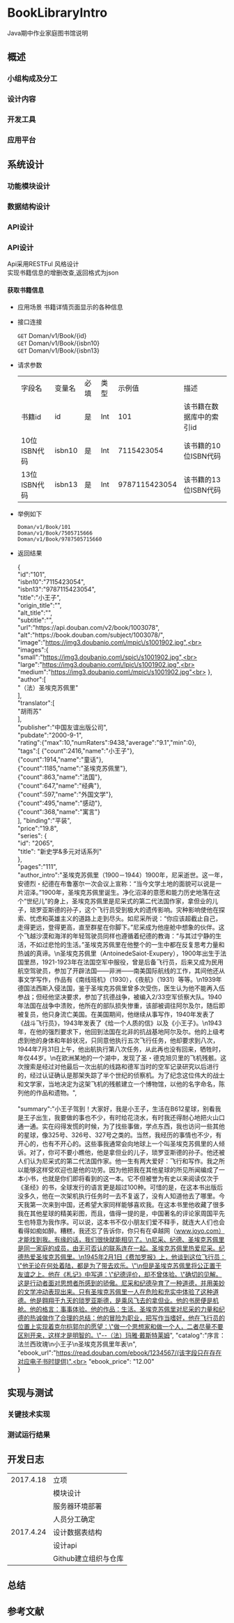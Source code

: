 # BookLibraryIntro
Java期中作业家庭图书馆说明



## 概述

### 小组构成及分工
### 设计内容
### 开发工具
### 应用平台

## 系统设计
### 功能模块设计
### 数据结构设计
### API设计
### API设计
Api采用RESTFul 风格设计<br>
实现书籍信息的增删改查,返回格式为json

#### 获取书籍信息
- 应用场景
	书籍详情页面显示的各种信息
- 接口连接

	`GET` Doman/v1/Book/{id}<br>
	`GET` Doman/v1/Book/{isbn10}<br>
	`GET` Doman/v1/Book/{isbn13}<br>
- 请求参数
	<table>
		<tr><td>字段名</td><td>变量名</td><td>必填</td><td>类型</td><td>示例值</td><td>描述</td></tr>
		<tr><td>书籍id</td><td>id</td><td>是</td><td>Int</td><td>101</td><td>该书籍在数据库中的索引id</td></tr>
		<tr><td>10位ISBN代码</td><td>isbn10</td><td>是</td><td>Int</td><td>7115423054</td><td>该书籍的10位ISBN代码</td></tr>
		<tr><td>13位ISBN代码</td><td>isbn13</td><td>是</td><td>Int</td><td>9787115423054</td><td>该书籍的13位ISBN代码</td></tr>
	</table>
	
- 举例如下

	`Doman/v1/Book/101`<br>
	`Doman/v1/Book/7505715666`<br>
	`Doman/v1/Book/9787505715660`<br>

- 返回结果

	{<br>
    "id":"101",<br>
    "isbn10":"7115423054",<br>
    "isbn13":"9787115423054",<br>
    "title":"小王子",<br>
    "origin_title":"",<br>
    "alt_title":"",<br>
    "subtitle":"",<br>
    "url":"https:\/\/api.douban.com\/v2\/book\/1003078",<br>
    "alt":"https:\/\/book.douban.com\/subject\/1003078\/",<br>
    "image":"https://img3.doubanio.com\/mpic\/s1001902.jpg",<br>
    "images":{<br>
        "small":"https://img3.doubanio.com\/spic\/s1001902.jpg",<br>
        "large":"https://img3.doubanio.com\/lpic\/s1001902.jpg",<br>
        "medium":"https://img3.doubanio.com\/mpic\/s1001902.jpg"<br>
        },<br>
    "author":[<br>
        "（法）圣埃克苏佩里"<br>
        ],<br>
    "translator":[<br>
        "胡雨苏"<br>
        ],<br>
    "publisher":"中国友谊出版公司",<br>
    "pubdate":"2000-9-1",<br>
    "rating":{"max":10,"numRaters":9438,"average":"9.1","min":0},<br>
    "tags":[
        {"count":2416,"name":"小王子"},<br>
        {"count":1914,"name":"童话"},<br>
        {"count":1185,"name":"圣埃克苏佩里"},<br>
        {"count":863,"name":"法国"},<br>
        {"count":647,"name":"经典"},<br>
        {"count":597,"name":"外国文学"},<br>
        {"count":495,"name":"感动"},<br>
        {"count":368,"name":"寓言"}<br>
        ],
    "binding":"平装",<br>
    "price":"19.8",<br>
    "series": {<br>
        "id": "2065",<br>
        "title": "新史学&多元对话系列"<br>
    },<br>
    "pages":"111",<br>
    "author_intro":"圣埃克苏佩里（1900－1944）1900年，尼采逝世。这一年，安德烈・纪德在布鲁塞尔一次会议上宣称：“当今文学土地的面貌可以说是一片沼泽。”1900年，圣埃克苏佩里诞生。净化沼泽的意愿和能力历史地落在这个“世纪儿”的身上，圣埃克苏佩里是尼采式的第二代法国作家，拿但业的儿子，琐罗亚斯德的孙子，这个飞行员受到极大的遗传影响。灾种影响使他在探索、忧虑和英雄主义的道路上走到尽头。如尼采所说：“你应该超截止自己，走得更远，登得更高，直至群星在你脚下。”尼采成为他座舱中想象的伙伴。这个飞越沙漠和海洋的年轻驾驶员同样也遵循着纪德的教诲：“与其过宁静的生活，不如过悲怆的生活。”圣埃克苏佩里在他整个的一生中都在反复思考力量和热诚的真谛。\n圣埃克苏佩里（AntoinedeSaiot-Exupery），1900年出生于法国里昂，1921-1923年在法国空军中服役，曾是后备飞行员，后来又成为民用航空驾驶员，参加了开辟法国――非洲――南美国际航线的工作，其间他还从事文学写作，作品有《南线班机》（1930），《夜航》（1931）等等。\n1939年德国法西斯入侵法国，鉴于圣埃克苏佩里曾多次受伤，医生认为他不能再入伍参战；但经他坚决要求，参加了抗德战争，被编入2\/33空军侦察大队。1940年法国在战争中溃败，他所在的部队损失惨重，该部被调往阿尔及尔，随后即被复员，他只身流亡美国。在美国期间，他继续从事写作，1940年发表了《战斗飞行员》，1943年发表了《给一个人质的信》以及《小王子》。\n1943年，在他的强烈要求下，他回到法国在北非的抗战基地阿尔及尔。他的上级考虑到他的身体和年龄状况，只同意他执行五次飞行任务，他却要求到八次，1944年7月31日上午，他出航执行第八次任务，从此再也没有回来，牺牲时，年仅44岁。\n在欧洲某地的一个湖中，发现了圣・德克旭贝里的飞机残骸。这次搜索是经过对他最后一次出航的线路和德军当时的空军记录研究以后进行的，经过认证确认是那架失踪了半个世纪的侦察机。为了纪念这位伟大的战士和文学家，当地决定为这架飞机的残骸建立一个博物馆，以他的名字命名，陈列他的作品和遗物。",<br><br>
    "summary":"小王子驾到！大家好，我是小王子，生活在B612星球，别看我是王子出生，我要做的事也不少，有时给花浇水，有时我还得耐心地把火山口通一通。实在闷得发慌的时候，为了找些事做，学点东西，我也访问一些其他的星球，像325号、326号、327号之类的。当然，我经历的事情也不少，有开心的，也有不开心的。这些事我通常会向地球上一个叫圣埃克苏佩里的人倾诉。对了，你可不要小瞧他，他是拿但业的儿子，琐罗亚斯德的孙子。他还被人们认为尼采式的第二代法国作家。他一生有两大爱好：飞行和写作。我之所以能够这样受欢迎也是他的功劳。因为他把我在其他星球的所见所闻编成了一本小书，也就是你们即将看到的这一本。它不但被誉为有史以来阅读仅次于《圣经》的书，全球发行的语言更是超过100种。可惜的是，在这本书出版后没多久，他在一次架机执行任务时一去不复返了，没有人知道他去了哪里。今天我第一次来到中国，还希望大家同样能够喜欢我。在这本书里他收藏了很多我在其他星球的精美彩图，而且，值得一提的是，中国著名的评论家周国平先生也特意为我作序。可以说，这本书不仅小朋友们爱不释手，就连大人们也会看得如痴如醉。糟糕，我还忘了告诉你，你只有在卓越网（www.joyo.com）才能找到我。有缘的话，我们很快就能相见了。\n尼采、纪德、圣埃克苏佩里是同一家庭的成员，由无可否认的联系连在一起。圣埃克苏佩里热爱尼采。纪德热爱圣埃克苏佩里。\n1945年2月1日《费加罗报》上，他谈到这位飞行员：\"他无论在何处着陆，都是为了带去欢乐。\"\n但是圣埃克苏佩里将公正置于友谊之上。他在《札记》中写道：\"纪德评价，却不曾体验。\"确切的见解。这是行动者面对思想者所感到的骄傲。尼采和纪德孕育了一种道德，并用美妙的文学冲动表现出来。只有圣埃克苏佩里一人在危险和充实中体验了这种道德。他是翱翔于九天的琐罗亚斯德，是乘风飞去的拿但业。他的书房便是机舱。他的格言：事事体验。他的作品：生活。圣埃克苏佩里对尼采的力量和纪德的热诚做作了合理的总结：他的冒险为职业，把写作当嗜好，他在飞行员的位置上实现着克尔桤郭尔的愿望：\"做一个思想家和做一个人，二者尽量不要区别开来，这样才是明智的。\"--（法）玛雅·戴斯特莱姆",
    "catalog":"序言：法兰西玫瑰\n小王子\n圣埃克苏佩里年表\n",<br>
    "ebook_url":"https://read.douban.com/ebook/1234567/(该字段只在存在对应电子书时提供)",<br>
    "ebook_price": "12.00"<br>
}<br>


## 实现与测试
### 关键技术实现
### 测试运行结果

## 开发日志
<table>
    <tr>
        <td>2017.4.18</td>
		<td>立项</td>
    </tr>
    <tr>
        <td></td>
		<td>模块设计</td>
    </tr>
    <tr>
        <td></td>
		<td>服务器环境部署</td>
    </tr>
    <tr>
        <td></td>
		<td>人员分工确定</td>
    </tr>
    <tr>
        <td>2017.4.24</td>
		<td>设计数据表结构</td>
    </tr>
    <tr>
        <td></td>
		<td>设计api</td>
    </tr>
	    <tr>
        <td></td>
		<td>Github建立组织与仓库</td>
    </tr>
</table>

## 总结
## 参考文献
